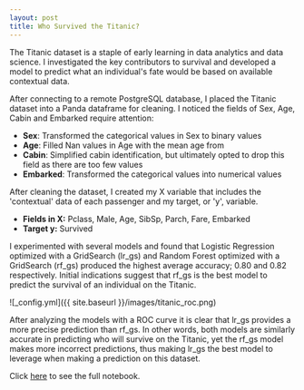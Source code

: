 ```yaml
---
layout: post
title: Who Survived the Titanic?
---
```



The Titanic dataset is a staple of early learning in data analytics and data science. I investigated the key contributors to survival and developed a model to predict what an individual's fate would be based on available contextual data.

After connecting to a remote PostgreSQL database, I placed the Titanic dataset into a Panda dataframe for cleaning. I noticed the fields of Sex, Age, Cabin and Embarked require attention:
* **Sex**: Transformed the categorical values in Sex to binary values
* **Age**: Filled Nan values in Age with the mean age from
* **Cabin**: Simplified cabin identification, but ultimately opted to drop this field as there are too few values
* **Embarked**: Transformed the categorical values into numerical values

After cleaning the dataset, I created my X variable that includes the 'contextual' data of each passenger and my target, or 'y', variable.
* **Fields in X:** Pclass, Male, Age, SibSp, Parch, Fare, Embarked
* **Target y:** Survived

I experimented with several models and found that Logistic Regression optimized with a GridSearch (lr_gs) and Random Forest optimized with a GridSearch (rf_gs) produced the highest average accuracy; 0.80 and 0.82 respectively. Initial indications suggest that rf_gs is the best model to predict the survival of an individual on the Titanic.

![_config.yml]({{ site.baseurl }}/images/titanic_roc.png)

After analyzing the models with a ROC curve it is clear that lr_gs provides a more precise prediction than rf_gs. In other words, both models are similarly accurate in predicting who will survive on the Titanic, yet the rf_gs model makes more incorrect predictions, thus making lr_gs the best model to leverage when making a prediction on this dataset.

Click [here](https://github.com/ByronAllen/Portfolio/blob/master/GA_DSI_Project%205.ipynb) to see the full notebook.

